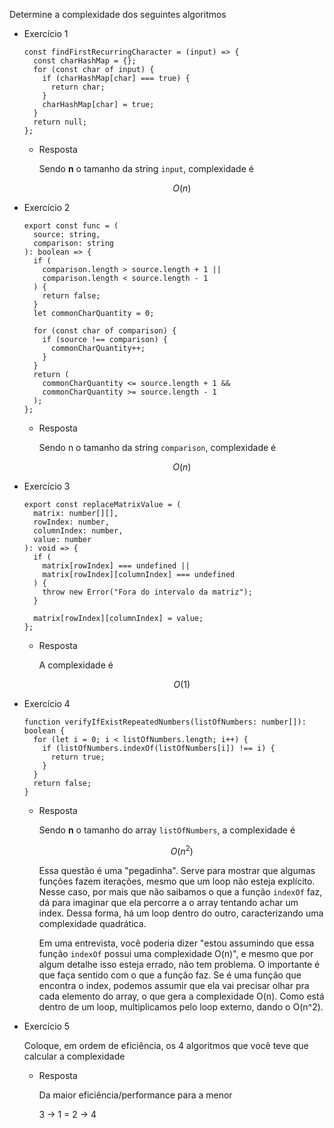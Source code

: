 Determine a complexidade dos seguintes algoritmos

- Exercício 1

    ```tsx
    const findFirstRecurringCharacter = (input) => {
      const charHashMap = {};
      for (const char of input) {
        if (charHashMap[char] === true) {
          return char;
        }
        charHashMap[char] = true;
      }
      return null;
    };
    ```

    - Resposta

        Sendo **n** o tamanho da string `input`, complexidade é

        $$O(n)$$

- Exercício 2

    ```tsx
    export const func = (
      source: string,
      comparison: string
    ): boolean => {
      if (
        comparison.length > source.length + 1 ||
        comparison.length < source.length - 1
      ) {
        return false;
      }
      let commonCharQuantity = 0;

      for (const char of comparison) {
        if (source !== comparison) {
          commonCharQuantity++;
        }
      }
      return (
        commonCharQuantity <= source.length + 1 &&
        commonCharQuantity >= source.length - 1
      );
    };
    ```

    - Resposta

        Sendo n o tamanho da string `comparison`, complexidade é

        $$O(n)$$

- Exercício 3

    ```tsx
    export const replaceMatrixValue = (
      matrix: number[][],
      rowIndex: number,
      columnIndex: number,
      value: number
    ): void => {
      if (
        matrix[rowIndex] === undefined ||
        matrix[rowIndex][columnIndex] === undefined
      ) {
        throw new Error("Fora do intervalo da matriz");
      }

      matrix[rowIndex][columnIndex] = value;
    };
    ```

    - Resposta

        A complexidade é

        $$O(1)$$

- Exercício 4

    ```tsx
    function verifyIfExistRepeatedNumbers(listOfNumbers: number[]): boolean {
      for (let i = 0; i < listOfNumbers.length; i++) {
        if (listOfNumbers.indexOf(listOfNumbers[i]) !== i) {
          return true;
        }
      }
      return false;
    }
    ```

    - Resposta

        Sendo **n** o tamanho do array `listOfNumbers`, a complexidade é

        $$O(n^2)$$

        Essa questão é uma "pegadinha". Serve para mostrar que algumas funções fazem iterações, mesmo que um loop não esteja explícito. Nesse caso, por mais que não saibamos o que a função `indexOf` faz, dá para imaginar que ela percorre a o array tentando achar um index. Dessa forma, há um loop dentro do outro, caracterizando uma complexidade quadrática.

        Em uma entrevista, você poderia dizer "estou assumindo que essa função `indexOf` possui uma complexidade O(n)", e mesmo que por algum detalhe isso esteja errado, não tem problema. O importante é que faça sentido com o que a função faz. Se é uma função que encontra o index, podemos assumir que ela vai precisar olhar pra cada elemento do array, o que gera a complexidade O(n). Como está dentro de um loop, multiplicamos pelo loop externo, dando o O(n^2).

- Exercício 5

    Coloque, em ordem de eficiência, os 4 algoritmos que você teve que calcular a complexidade

    - Resposta

        Da maior eficiência/performance para a menor

        3 → 1 = 2 → 4